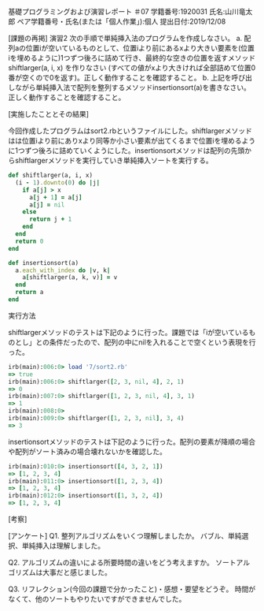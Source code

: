 基礎プログラミングおよび演習レポート ＃07
学籍番号:1920031
氏名:山川竜太郎
ペア学籍番号・氏名(または「個人作業」):個人
提出日付:2019/12/08

[課題の再掲]
演習2 次の手順で単純挿入法のプログラムを作成しなさい。
a. 配列aの位置iが空いているものとして、位置iより前にあるxより大きい要素を(位置iを埋めるように)1つずつ後ろに詰めて行き、最終的な空きの位置を返すメソッド shiftlarger(a, i, x) を作りなさい (すべての値がxより大きければ全部詰めて位置0番が空くので0を返す)。正しく動作することを確認すること。
b. 上記を呼び出しながら単純挿入法で配列を整列するメソッドinsertionsort(a)を書きなさい。正しく動作することを確認すること。

[実施したこととその結果]

今回作成したプログラムはsort2.rbというファイルにした。shiftlargerメソッドはは位置iより前にありxより同等か小さい要素が出てくるまで位置iを埋めるように1つずつ後ろに詰めていくようにした。insertionsortメソッドは配列の先頭からshiftlargerメソッドを実行していき単純挿入ソートを実行する。

```ruby
def shiftlarger(a, i, x)
  (i - 1).downto(0) do |j|
    if a[j] > x
      a[j + 1] = a[j]
      a[j] = nil
    else
      return j + 1
    end
  end
  return 0
end

def insertionsort(a)
  a.each_with_index do |v, k|
    a[shiftlarger(a, k, v)] = v
  end
  return a
end
```

実行方法

shiftlargerメソッドのテストは下記のように行った。課題では「iが空いているものとし」との条件だったので、配列の中にnilを入れることで空くという表現を行った。

```ruby
irb(main):006:0> load '7/sort2.rb'
=> true
irb(main):006:0> shiftlarger([2, 3, nil, 4], 2, 1)
=> 0
irb(main):007:0> shiftlarger([1, 2, 3, nil, 4], 3, 1)
=> 1
irb(main):008:0>
irb(main):009:0> shiftlarger([1, 2, 3, nil], 3, 4)
=> 3
```

insertionsortメソッドのテストは下記のように行った。配列の要素が降順の場合や配列がソート済みの場合壊れないかを確認した。

```ruby
irb(main):010:0> insertionsort([4, 3, 2, 1])
=> [1, 2, 3, 4]
irb(main):011:0> insertionsort([1, 2, 3, 4])
=> [1, 2, 3, 4]
irb(main):012:0> insertionsort([1, 3, 2, 4])
=> [1, 2, 3, 4]
```

[考察]


[アンケート]
Q1. 整列アルゴリズムをいくつ理解しましたか。
バブル、単純選択、単純挿入は理解しました。

Q2. アルゴリズムの違いによる所要時間の違いをどう考えますか。
ソートアルゴリズムは大事だと感じました。

Q3. リフレクション(今回の課題で分かったこと)・感想・要望をどうぞ。
時間がなくて、他のソートもやりたいですができませんでした。